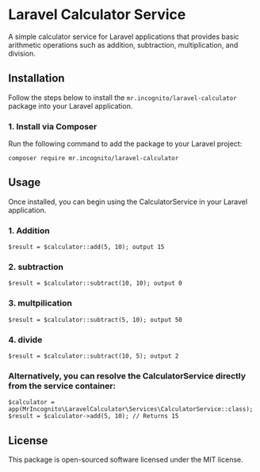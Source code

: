 # Laravel Calculator Service

A simple calculator service for Laravel applications that provides basic arithmetic operations such as addition, subtraction, multiplication, and division.

## Installation

Follow the steps below to install the `mr.incognito/laravel-calculator` package into your Laravel application.

### 1. Install via Composer

Run the following command to add the package to your Laravel project:

`composer require mr.incognito/laravel-calculator`


## Usage
Once installed, you can begin using the CalculatorService in your Laravel application.

### 1. Addition
`$result = $calculator::add(5, 10); output 15`

### 2. subtraction
`$result = $calculator::subtract(10, 10); output 0`

### 3. multpilication
`$result = $calculator::subtract(5, 10); output 50`

### 4. divide
`$result = $calculator::subtract(10, 5); output 2`

### Alternatively, you can resolve the CalculatorService directly from the service container:

`$calculator = app(MrIncognito\LaravelCalculator\Services\CalculatorService::class);
 $result = $calculator->add(5, 10); // Returns 15`

## License
This package is open-sourced software licensed under the MIT license.


